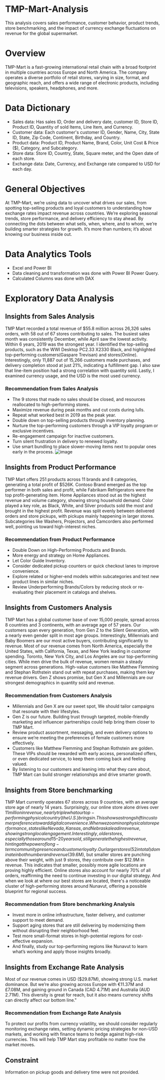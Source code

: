 # TMP-Mart-Analysis
This analysis covers sales performance, customer behavior, product trends, store benchmarking, and the impact of currency exchange fluctuations on revenue for the global supermarket.
# Overview
TMP-Mart is a fast-growing international retail chain with a broad footprint in multiple countries across Europe and North America. The company operates a diverse portfolio of retail stores, varying in size, format, and geographic reach, and offers a wide range of electronic products, including televisions, speakers, headphones, and more.
# Data Dictionary
* Sales data: Has sales ID, Order and delivery date, customer ID, Store ID, Product ID, Quantity of sold Items, Line Item, and Currency.
* Customer data: Each customer's customer ID, Gender, Name, City, State ID, State, Zip Code, Continent, Birthday, and Country.
* Product data: Product ID, Product Name, Brand, Color, Unit Cost & Price ($), Category, and Subcategory.
* Store data: Store ID, Country, State, Square meter, and the Open date of each store.
* Exchange data: Date, Currency, and Exchange rate compared to USD for each day.
# General Objectives
At TMP-Mart, we’re using data to uncover what drives our sales, from spotting top-selling products and loyal customers to understanding how exchange rates impact revenue across countries. We’re exploring seasonal trends, store performance, and delivery efficiency to stay ahead. By connecting the dots between what sells, when, where, and to whom, we’re building smarter strategies for growth. It’s more than numbers; it’s about knowing our business inside out.
# Data Analytics Tools
+ Excel and Power BI
+ Data cleaning and transformation was done with Power BI Power Query.
+ Calculated Columns was done with DAX
# Exploratory Data Analysis
## Insights from Sales Analysis
TMP Mart recorded a total revenue of $55.8 million across 26,326 sales orders, with 58 out of 67 stores contributing to sales. The busiest sales month was consistently December, while April saw the lowest activity. Within 6 years, 2019 was the strongest year. I identified the top-selling products, such as the WWI Desktop PC2.33 X2330 Black, and highlighted top-performing customers(Gaspare Trevisan) and stores(Online). Interestingly, only 11,887 out of 15,266 customers made purchases, and delivery completion stood at just 21%, indicating a fulfillment gap. I also saw that line-item position had a strong correlation with quantity sold. Lastly, I examined currency usage, and the USD is the most used currency. 
### Recommendation from Sales Analysis
- The 9 stores that made no sales should be closed, and resources reallocated to high-performing stores.
- Maximize revenue during peak months and cut costs during lulls.
- Repeat what worked best in 2019 as the peak year.
- Double down on top-selling products through inventory planning.
- Nurture the top-performing customers through a VIP loyalty program or exclusive incentives.
- Re-engagement campaign for inactive customers.
- Turn silent frustration in delivery to renewed loyalty.
- Use smart bundling to place slower-moving items next to popular ones early in the process.
![image](https://github.com/user-attachments/assets/5fe8dd28-6492-4c78-b4dc-7021b1505d70)
## Insights from Product Performance
TMP Mart offers 251 products across 11 brands and 8 categories, generating a total profit of $526K. Contoso Brand emerged as the top performer in both sales and profit, while Fabrikam Refrigerators were the top profit-generating item. Home Appliances stood out as the highest revenue and volume category, showing strong household demand. Color played a key role, as Black, White, and Silver products sold the most and brought in the highest profit. Revenue was split evenly between delivered orders and store pickups, with pickups mainly happening in larger stores. Subcategories like Washers, Projectors, and Camcorders also performed well, pointing us toward high-interest niches.
### Recommendation from Product Performance
- Double Down on High-Performing Products and Brands.
- More energy and strategy on Home Appliances.
- Let Color Guide Inventory.
- Consider dedicated pickup counters or quick checkout lanes to improve convenience.
- Explore related or higher-end models within subcategories and test new product lines in similar niches.
- Review Underperforming Brands/Colors by reducing stock or re-evaluating their placement in catalogs and shelves.
## Insights from Customers Analysis
TMP Mart has a global customer base of over 15,000 people, spread across 8 countries and 3 continents, with an average age of 57 years. Our customers span every generation, from Gen Z to the Silent Generation, with a nearly even gender split in most age groups. Interestingly, Millennials and Baby Boomers are our most active buyers, contributing significantly to revenue. Most of our revenue comes from North America, especially the United States, with California, Texas, and New York leading in customer spending. Toronto, New York City, and Los Angeles are our top-performing cities. While men drive the bulk of revenue, women remain a steady segment across generations. High-value customers like Matthew Flemming and Stephan Rothstein stand out with repeat purchases, making them key revenue drivers. Gen Z shows promise, but Gen X and Millennials are our strongest demographics in quantity sold and revenue.
### Recommendation from Customers Analysis
- Millennials and Gen X are our sweet spot, We should tailor campaigns that resonate with their lifestyles.
- Gen Z is our future. Building trust through targeted, mobile-friendly marketing and influencer partnerships could help bring them closer to TMP Mart.
- Review product assortment, messaging, and even delivery options to ensure we’re meeting the preferences of female customers more effectively.
- Customers like Matthew Flemming and Stephan Rothstein are golden. These VIPs should be rewarded with early access, personalized offers, or even dedicated service, to keep them coming back and feeling valued.
- By listening to our customers and leaning into what they care about, TMP Mart can build stronger relationships and drive smarter growth.
## Insights from Store benchmarking
TMP Mart currently operates 67 stores across 9 countries, with an average store age of nearly 14 years. Surprisingly, our online store alone drives over $11 million in revenue, nearly triple what our top-performing physical country (the U.S.) brings in. This shows a strong shift in customer preference toward digital convenience. When we zoom in on physical store performance, states like Nevada, Kansas, and Nebraska lead in revenue, showing strong local engagement. Interestingly, older stores, especially those around 15–20 years old, still generate the highest revenue, hinting at the power of long-term community presence and customer loyalty. Our larger stores (52 in total) dominate in both number and revenue ($39.6M), but smaller stores are punching above their weight, with just 9 stores, they contribute over $12.9M in revenue. This indicates that smaller, possibly more agile locations are proving highly efficient. Online stores also account for nearly 70% of all orders, reaffirming the need to continue investing in our digital strategy. And when we look at where our best stores are located, there's a noticeable cluster of high-performing stores around Nunavut, offering a possible blueprint for regional success.
### Recommendation from Store benchmarking Analysis
- Invest more in online infrastructure, faster delivery, and customer support to meet demand.
- Support aging stores that are still delivering by modernizing them without disrupting their neighborhood feel.
- Test more small-format stores in high-potential regions for cost-effective expansion.
- And finally, study our top-performing regions like Nunavut to learn what’s working and apply those insights broadly.
## Insights from Exchange Rate Analysis
Most of our revenue comes in USD ($29.87M), showing strong U.S. market dominance. But we’re also growing across Europe with €11.37M and £7.08M, and gaining ground in Canada (CAD 4.71M) and Australia (AUD 2.71M). This diversity is great for reach, but it also means currency shifts can directly affect our bottom line."
### Recommendation from Exchange Rate Analysis
To protect our profits from currency volatility, we should consider regularly monitoring exchange rates, setting dynamic pricing strategies for non-USD markets, and working with finance teams to hedge against high-risk currencies. This will help TMP Mart stay profitable no matter how the market moves.
## Constraint
Information on pickup goods and delivery time were not provided.







